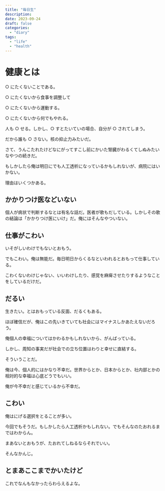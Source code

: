 ```yaml
---
title: "毎日生"
description:
date: 2023-09-24
draft: false
categories:
  - "diary"
tags:
  - "life"
  - "health"
---
```


# 健康とは

○ にたくないことである。

○ にたくないから食事を調整して

○ にたくないから運動する。

○ にたくないから何でもやれる。

人も ○ せる。しかし、○ すとたいていの場合、自分が ○ されてしまう。

だから誰も ○ さない。核の抑止力みたいだ。

さて、うんこたれたけどなにがってすこし前にかいた腎臓がわるくてしぬみたいなやつの続きだ。

もしかしたら俺は明日にでも人工透析になっているかもしれないが、病院にはいかない。

理由はいくつかある。

## かかりつけ医などいない

個人が病状で判断するなとは有名な話だ。医者が歌もだしている。しかしその歌の結論は「かかりつけ医にいけ」だ。俺にはそんなやついない。

## 仕事がこわい

いそがしいわけでもないとおもう。

でもこわい。俺は無能だ。毎日明日からくるなといわれるとおもって仕事している。

こわくないわけじゃない、いいわけしたり、感覚を麻痺させたりするようなことをしているだけだ。

## だるい

生きたい。とはおもっている反面、だるくもある。

ほぼ確信だが、俺はこの先いきていても社会にはマイナスしかあたえないだろう。

俺個人の幸福についてはかわるかもしれないから、がんばっている。

しかし、周知の事実だが社会での立ち位置はわりと幸せに直結する。

そういうことだ。

俺は今、個人的にはかなり不幸だ。世界からとか、日本からとか、社内部とかの相対的な幸福は心底どうでもいい。

俺が今不幸だと感じているから不幸だ。

## こわい

俺はにげる選択をとることが多い。

今回でもそうだ。もしかしたら人工透析かもしれない。でもそんなのたおれるまではわからん。

まあないとおもうが、たおれてしねるならそれでいい。

そんなかんじ。

## とまあここまでかいたけど

これでなんもなかったらわらえるよな。

